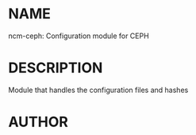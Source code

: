 # NAME

ncm-ceph: Configuration module for CEPH

# DESCRIPTION

Module that handles the configuration files and hashes

# AUTHOR
